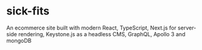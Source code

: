 # sick-fits

An ecommerce site built with modern React, TypeScript, Next.js for server-side rendering, Keystone.js as a headless CMS, GraphQL, Apollo 3 and mongoDB
